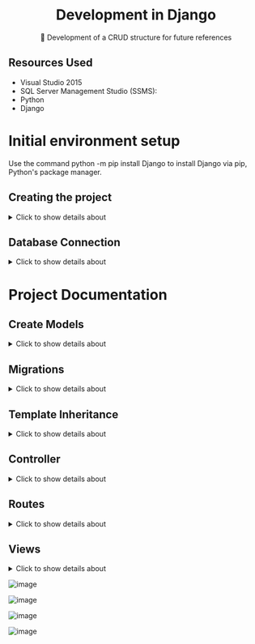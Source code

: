 <H1 align="center">Development in Django</H1>

<p align="center">🚀 Development of a CRUD structure for future references</p>

## Resources Used
- Visual Studio 2015
- SQL Server Management Studio (SSMS):
- Python 
- Django

# Initial environment setup

Use the command python -m pip install Django to install Django via pip, Python's package manager.

## Creating the project

<details>
<summary>Click to show details about </summary>

#### Create a Django Project:

Create a new Django project with the command django-admin startproject CrudDjango. This will generate a basic directory and file structure for your project.

```
django-admin startproject CrudDjango
```

#### Create a Module:

A Django app is a self-contained module within a Django project that is designed to perform a specific function. Each app can handle a different aspect of the web application, such as user authentication, blog posts, or a shopping cart. Apps in Django are reusable and can be included in multiple projects.

Run the command python manage.py startapp Home to create a new app named "Home". This will generate a directory with the necessary files for the app.


```
python manage.py startapp Home
```
```
python manage.py startapp Material
```


![image](https://github.com/user-attachments/assets/bd75f72f-3f9f-460b-9dbc-a8703662ab8b)

#### Add the App to INSTALLED_APPS:

Open the settings.py file and add 'Home' to the INSTALLED_APPS list. This step is essential for Django to recognize and apply any changes made within the "Home" app.

![image](https://github.com/user-attachments/assets/61bae140-6d92-4d8f-96db-f4acfaad40c6)


#### Run the Development Server:

Navigate to the project directory and start the development server with the command python manage.py runserver. This will start a local server, allowing you to view your project in a web browser.

```
python manage.py runserver
```


</details>


## Database Connection

<details>
<summary>Click to show details about </summary>

#### Install mssql-django:

To use Microsoft SQL Server with Django, install the mssql-django package using the command: pip install mssql-django.

```
pip install mssql-django.
```

#### Open the settings.py File:

Locate and open the settings.py file, which is typically found in the main directory of your Django project. The project structure might look something like this:

![image](https://github.com/user-attachments/assets/109a5f43-0019-4e74-98e6-7d7d33b982f1)


</details>

# Project Documentation

## Create Models

<details>
<summary>Click to show details about </summary>

In Django, models are the heart of your web application’s data structure. They define the structure of your database, encapsulating essential fields and behaviors of the data you want to store. Each model class typically maps to a single database table, where class attributes represent the columns of the table.

#### Model Material

This Django code defines a model class named Material, which represents a database table where each instance of the class corresponds to a row in that table.

![image](https://github.com/user-attachments/assets/d02a6b8e-f828-4cf7-9122-2e544c1b57c2)

#### Forms based Model Material

This Django code defines a form class called MaterialForm, which is a subclass of forms.ModelForm. This form is specifically designed to work with the Material model, allowing users to create or update Material instances through a web form.

In short, it creates a skeleton of how the model form will be represented on the screen if you directly use {{ form.as_p }}

![image](https://github.com/user-attachments/assets/8e46d51b-a4b0-4df8-9ddc-d53b389cb2b1)


![image](https://github.com/user-attachments/assets/3c15c47c-49ab-4203-9c66-fa16529e6ef2)


</details>

## Migrations

<details>
<summary>Click to show details about </summary>

Creating and applying migrations in Django involves two key commands:

![image](https://github.com/user-attachments/assets/e07c7c27-3cee-40ca-98b1-6f77feac8df2)


#### makemigrations: 

```
python manage.py makemigrations
```

This command generates migration files based on the changes you've made to your models. Migrations are a way to record changes to your database schema, such as creating tables, adding fields, or modifying existing ones. Running makemigrations tells Django to look at your models and create the necessary migration scripts to reflect any changes.

#### migrate:

```
python manage.py migrate
```

This command applies the migration files to your database, executing the necessary SQL commands to update your database schema. Running migrate ensures that your database is synchronized with the current state of your models, applying all pending migrations in the correct order.

![image](https://github.com/user-attachments/assets/f9592e14-cbea-4a4c-8242-9b23249ef506)



</details>

## Template Inheritance

<details>
<summary>Click to show details about </summary>


#### Config Templates

Make sure the configuration for the template directories is correct. Typically there should be something like this

![image](https://github.com/user-attachments/assets/e50186d4-95a3-48e4-9277-0dc0b414964f)

#### Layout (Master Page):

Create a base template file: Typically, this file is called base.html and is located in your application's templates folder or project's templates directory.

![image](https://github.com/user-attachments/assets/83b535ee-baa6-4396-9232-88093580df1d)

###### Base.html

![image](https://github.com/user-attachments/assets/13e08718-7b78-4711-a006-49cc80f0ec1b)


#### Rendering Content

Create other templates that extend the base template: In each of your individual templates, you use the {% extends %} tag to inherit the base.html structure and define the specific content with the {% block %} tag

![image](https://github.com/user-attachments/assets/3335f32a-31f9-476b-a763-bfd64678a5ea)

![image](https://github.com/user-attachments/assets/6eb8a96d-7956-4b2e-b87f-ad2439ab9438)


</details>

## Controller

<details>
<summary>Click to show details about </summary>

In django controllers are called views, responsible for processing HTTP requests, interacting with the model and rendering responses, usually in the form of HTML templates

#### Creating a Controller:

To create a controller, create a file called views.py inside the app

![image](https://github.com/user-attachments/assets/60cbee00-ba90-4c22-8d98-8bf1ea17f9c5)

![image](https://github.com/user-attachments/assets/1673cecd-28b4-4bff-9e6c-729c127698fc)


### Actions

#### material_list(request):

This function handles requests to display a list of all Material objects. It retrieves all Material instances from the database using Material.objects.all(). The retrieved data is then passed to the template 'material/material_list.html' through the context dictionary, where it is available under the key 'materiais'.


#### material_detail(request, pk):

This function displays the details of a single Material object identified by its primary key (pk). It fetches a specific Material object from the database using get_object_or_404, which raises a 404 error if the object is not found. The object is then passed to the template 'material/material_detail.html' with the key 'material'.

#### material_create(request):

This function handles the creation of a new Material object.

- If the request method is POST, it means the form has been submitted. The form is populated with POST data, and if the form is valid, it saves the new Material object and redirects to its detail page.
- If the request method is GET (or any method other than POST), it creates an empty form. The form is then rendered using the template 'material/material_form.html'.

#### material_update(request, pk):

This function handles updating an existing Material object.


- If the request method is POST, it populates the form with the submitted data and the existing Material instance. If the form is valid, it saves the updated object and redirects to its detail page.
- For any other request method (typically GET), it initializes the form with the existing Material data and renders it using the template 'material/material_form.html'.

#### material_delete(request, pk):

This function handles the deletion of a Material object.

- If the request method is POST, it deletes the Material object from the database and redirects to the material list page.
- For non-POST requests (usually GET), it renders a confirmation page 'material/material_confirm_delete.html', where the user can confirm the deletion.

</details>

## Routes

<details>
<summary>Click to show details about </summary>

#### Configure the app URLs:

In the urls.py file within the material folder, you define routes specific to that application. This involves importing views and creating URL patterns that map URLs to corresponding view functions or classes. For example:

![image](https://github.com/user-attachments/assets/dda8dc3d-b56b-488d-b9e5-4f11512a9bf7)


#### Include the app URLs in the main URLs:

After defining the routes in the material app, you need to include these URLs in the main urls.py file of the project. This ensures that Django knows about the app's routes and can route them correctly. You do this by using the include() function to add the app's URLs to the main project URL pattern:

![image](https://github.com/user-attachments/assets/cc6fde88-12b6-4593-b957-a7664e571b6e)


</details>

## Views

<details>
<summary>Click to show details about </summary>
  
In Django, templates are used to generate dynamic HTML content by combining HTML code with Django Template Language (DTL)

![image](https://github.com/user-attachments/assets/58fc70ae-cc7e-4a24-9519-86b432691278)

![image](https://github.com/user-attachments/assets/f041f6c2-9a01-459c-9a16-4c3996b60212)



</details>



![image](https://github.com/user-attachments/assets/17e52a87-e329-4e1a-a772-0d98eaba4985)

![image](https://github.com/user-attachments/assets/cc25463b-fd75-4d12-a4b8-105ab16d332d)

![image](https://github.com/user-attachments/assets/41e39ef6-09f9-408a-a7f8-574783549d9c)

![image](https://github.com/user-attachments/assets/62738a6b-cb1d-4f85-ad39-af5037f7c2b8)

